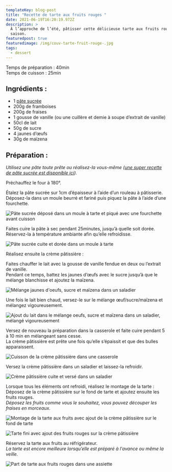 ```yaml
---
templateKey: blog-post
title: "Recette de tarte aux fruits rouges "
date: 2021-06-19T16:20:19.972Z
description: >
  À l’approche de l’été, pâtisser cette délicieuse tarte aux fruits rouges de
  saison. 
featuredpost: true
featuredimage: /img/couv-tarte-fruit-rouge-.jpg
tags:
  - dessert
---
```

Temps de préparation : 40min\
Temps de cuisson : 25min

## Ingrédients :

* 1 [pâte sucrée](https://www.bananeplantee.fr/blog/2021-06-13-recette-de-p%C3%A2te-sucr%C3%A9e/)
* 200g de framboises
* 200g de fraises  
* 1 gousse de vanille (ou une cuillère et demie à soupe d’extrait de vanille)
* 50cl de lait
* 50g de sucre
* 4 jaunes d’œufs
* 30g de maïzena  

## Préparation :

*Utilisez une pâte toute prête ou réalisez-la vous-même ([une super recette de pâte sucrée est disponible ici](https://www.bananeplantee.fr/blog/2021-06-13-recette-de-p%C3%A2te-sucr%C3%A9e/)).*

Préchauffez le four à 180°.

Étalez la pâte sucrée sur 1cm d’épaisseur à l’aide d’un rouleau à pâtisserie.\
Déposez-la dans un moule beurré et fariné puis piquez la pâte à l’aide d’une fourchette.

![Pâte sucrée déposé dans un moule à tarte et piqué avec une fourchette avant cuisson](/img/pate-sucre-avant-cuisson.jpg "Pâte sucrée avant cuisson ")

Faites cuire la pâte à sec pendant 25minutes, jusqu’à quelle soit dorée.\
Réservez-la à température ambiante afin qu’elle refroidisse.

![Pâte sucrée cuite et dorée dans un moule à tarte ](/img/pate-sucre-cuite-.jpg "Pâte sucrée cuite ")

Réalisez ensuite la crème pâtissière :

Faites chauffer le lait avec la gousse de vanille fendue en deux ou l’extrait de vanille.\
Pendant ce temps, battez les jaunes d’œufs avec le sucre jusqu’à que le mélange blanchisse et ajoutez la maïzena.

![Mélange jaunes d'oeufs, sucre et maïzena dans un saladier ](/img/sucre-jaune-oeuf-maizena.jpg "Préparation de la crème pâtissière")

Une fois le lait bien chaud, versez-le sur le mélange œuf/sucre/maïzena et mélangez vigoureusement.

![Ajout du lait dans le mélange oeufs, sucre et maïzena dans un saladier, mélangé vigoureusement ](/img/creme-patissiere-avant-casserole.jpg "Préparation crème pâtissière avant cuisson")

Versez de nouveau la préparation dans la casserole et faite cuire pendant 5 à 10 min en mélangeant sans cesse.\
La crème pâtissière est prête une fois qu’elle s’épaissit et que des bulles apparaissent.

![Cuisson de la crème pâtissière dans une casserole ](/img/cuisson-ceme-patissiere-.jpg "Cuisson de la crème pâtissière")

Versez la crème pâtissière dans un saladier et laissez-la refroidir.

![Crème pâtissière cuite et versé dans un saladier ](/img/creme-patissiere-.jpg "Crème pâtissière cuite")

Lorsque tous les éléments ont refroidi, réalisez le montage de la tarte :\
Déposez de la crème pâtissière sur le fond de tarte et ajoutez ensuite les fruits rouges.\
*Déposez les fruits comme vous le souhaitez, vous pouvez découper les fraises en morceaux.*

![Montage de la tarte aux fruits avec ajout de la crème pâtissière sur le fond de tarte ](/img/preparation-tarte.jpg "Montage de la tarte aux fruits ")

![Tarte fini avec ajout des fruits rouges sur la crème pâtissière](/img/tarte-fruit-rouge-1.jpg "Tarte aux fruits rouges ")

Réservez la tarte aux fruits au réfrigérateur. \
*La tarte est encore meilleure lorsqu’elle est préparé à l'avance ou même la veille.*  

![Part de tarte aux fruits rouges dans une assiette](/img/part-de-tarte.jpg "Part de tarte aux fruits rouges")